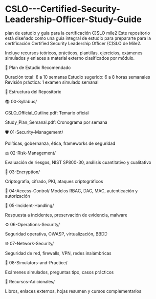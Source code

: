 # CSLO---Certified-Security-Leadership-Officer-Study-Guide
plan de estudio y guía para la certificación C)SLO mile2 
Este repositorio está diseñado como una guía integral de estudio para prepararte para la certificación Certified Security Leadership Officer (C)SLO de Mile2.

Incluye recursos teóricos, prácticos, plantillas, ejercicios, exámenes simulados y enlaces a material externo clasificados por módulo.

📅 Plan de Estudio Recomendado

  Duración total: 8 a 10 semanas
  Estudio sugerido: 6 a 8 horas semanales
  Revisión práctica: 1 examen simulado semanal

🧭 Estructura del Repositorio

📚 00-Syllabus/

  CSLO_Official_Outline.pdf: Temario oficial
  
  Study_Plan_Semanal.pdf: Cronograma por semana

🛡️ 01-Security-Management/

  Políticas, gobernanza, ética, frameworks de seguridad

⚖️ 02-Risk-Management/

  Evaluación de riesgos, NIST SP800-30, análisis cuantitativo y cualitativo

🔐 03-Encryption/

  Criptografía, cifrado, PKI, ataques criptográficos

🔑 04-Access-Control/
  Modelos RBAC, DAC, MAC, autenticación y autorización

🚨 05-Incident-Handling/

  Respuesta a incidentes, preservación de evidencia, malware

⚙️ 06-Operations-Security/

  Seguridad operativa, OWASP, virtualización, BBDD

🌐 07-Network-Security/

  Seguridad de red, firewalls, VPN, redes inalámbricas

📝 08-Simulators-and-Practice/

  Exámenes simulados, preguntas tipo, casos prácticos

📎 Recursos-Adicionales/

  Libros, enlaces externos, hojas resumen y cursos complementarios

